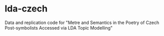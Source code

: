 # lda-czech
Data and replication code for "Metre and Semantics in the Poetry of Czech Post-symbolists Accessed via LDA Topic Modelling"
